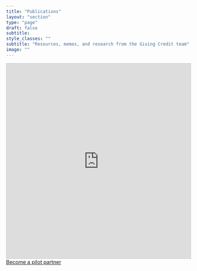 ```yaml
---
title: "Publications"
layout: "section"
type: "page"
draft: false
subtitle: 
style_classes: ""
subtitle: "Resources, memos, and research from the Giving Credit team"
image: ""
---
```


<iframe class="airtable-embed" src="https://airtable.com/embed/appMJLWCTnxPxMuOU/shr0EXaz1wmOfO1VM?backgroundColor=tealDusty&viewControls=on" frameborder="0" onmousewheel="" width="100%" height="533" style="background: transparent; border: 1px solid #ccc;"></iframe>

<div class="section has-text-centered">
    <a href="/partner" class="button is-rounded has-background-color-primary has-text-white">
        Become a pilot partner
    </a>
</div>



